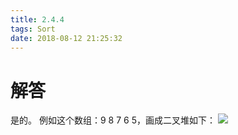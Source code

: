 ```yaml
---
title: 2.4.4
tags: Sort
date: 2018-08-12 21:25:32
---
```


# 解答

是的。
例如这个数组：9 8 7 6 5，画成二叉堆如下：
![](./1.png)

